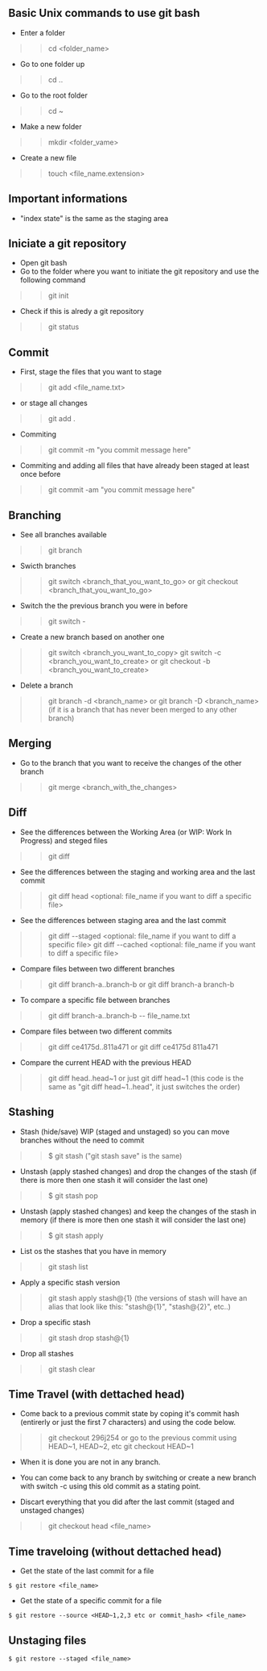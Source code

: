 ## Basic Unix commands to use git bash
- Enter a folder
>> cd <folder_name>

- Go to one folder up
>> cd ..

- Go to the root folder
>> cd \~

- Make a new folder
>> mkdir <folder_vame>

- Create a new file
>> touch <file_name.extension>

## Important informations
- "index state" is the same as the staging area


## Iniciate a git repository

- Open git bash
- Go to the folder where you want to initiate the git repository and use the following command
>> git init

- Check if this is alredy a git repository
>> git status

## Commit

- First, stage the files that you want to stage
>> git add <file_name.txt>

- or stage all changes
>> git add .

- Commiting
>> git commit -m "you commit message here"
- Commiting and adding all files that have already been staged at least once before
>> git commit -am "you commit message here" 

## Branching

- See all branches available
>> git branch

- Swicth branches
>> git switch <branch_that_you_want_to_go>
or
>> git checkout <branch_that_you_want_to_go>

- Switch the the previous branch you were in before
>> git switch -

- Create a new branch based on another one
>> git switch <branch_you_want_to_copy>
>> git switch -c <branch_you_want_to_create>
or
>> git checkout -b <branch_you_want_to_create>

- Delete a branch
>> git branch -d <branch_name>
or
>> git branch -D <branch_name> (if it is a branch that has never been merged to any other branch)


## Merging

- Go to the branch that you want to receive the changes of the other branch
>> git merge <branch_with_the_changes>


## Diff

- See the differences between the Working Area (or WIP: Work In Progress) and steged files
>> git diff

- See the differences between the staging and working area and the last commit
>> git diff head <optional: file_name if you want to diff a specific file>

- See the differences between staging area and the last commit
>> git diff --staged <optional: file_name if you want to diff a specific file>
>> git diff --cached <optional: file_name if you want to diff a specific file>

- Compare files between two different branches
>> git diff branch-a..branch-b
or
>> git diff branch-a branch-b
- To compare a specific file between branches
>> git diff branch-a..branch-b -- file_name.txt


- Compare files between two different commits
>> git diff ce4175d..811a471
or
>> git diff ce4175d  811a471

- Compare the current HEAD with the previous HEAD
>> git diff head..head\~1
or just
>> git diff head\~1 (this code is the same as "git diff head~1..head", it just switches the order)

## Stashing
- Stash (hide/save) WIP (staged and unstaged) so you can move branches without the need to commit
>> $ git stash ("git stash save" is the same)

- Unstash (apply stashed changes) and drop the changes of the stash (if there is more then one stash it will consider the last one)
>> $ git stash pop

- Unstash (apply stashed changes) and keep the changes of the stash in memory (if there is more then one stash it will consider the last one)
>> $ git stash apply

- List os the stashes that you have in memory
>> git stash list

- Apply a specific stash version
>> git stash apply stash@{1} (the versions of stash will have an alias that look like this: "stash@{1}", "stash@{2}", etc..)

- Drop a specific stash
>> git stash drop stash@{1}

- Drop all stashes
>> git stash clear

## Time Travel (with dettached head)

- Come back to a previous commit state by coping it's commit hash (entirerly or just the first 7 characters) and using the code below.
>> git checkout 296j254
or go to the previous commit using HEAD\~1, HEAD\~2, etc
>> git checkout HEAD\~1
  - When it is done you are not in any branch.
  - You can come back to any branch by switching or create a new branch with switch -c using this old commit as a stating point.

- Discart everything that you did after the last commit (staged and unstaged changes)
>> git checkout head <file_name>

## Time traveloing (without dettached head)
- Get the state of the last commit for a file
````
$ git restore <file_name>
````
- Get the state of a specific commit for a file
````
$ git restore --source <HEAD~1,2,3 etc or commit_hash> <file_name>
````
## Unstaging files
````
$ git restore --staged <file_name>
````


